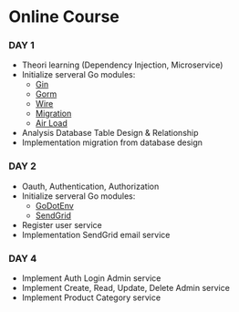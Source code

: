# Online Course

### DAY 1

- Theori learning (Dependency Injection, Microservice)
- Initialize serveral Go modules:
  - [Gin](https://github.com/gin-gonic/gin)
  - [Gorm](https://gorm.io/)
  - [Wire](https://github.com/google/wire)
  - [Migration](https://github.com/golang-migrate/migrate)
  - [Air Load](https://github.com/cosmtrek/air)
- Analysis Database Table Design & Relationship
- Implementation migration from database design

### DAY 2

- Oauth, Authentication, Authorization
- Initialize serveral Go modules:
  - [GoDotEnv](https://github.com/joho/godotenv)
  - [SendGrid](https://github.com/sendgrid/sendgrid-go)
- Register user service
- Implementation SendGrid email service

### DAY 4

- Implement Auth Login Admin service
- Implement Create, Read, Update, Delete Admin service
- Implement Product Category service
